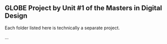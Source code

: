 ## GLOBE Project by Unit #1 of the Masters in Digital Design

Each folder listed here is technically a separate project.



...